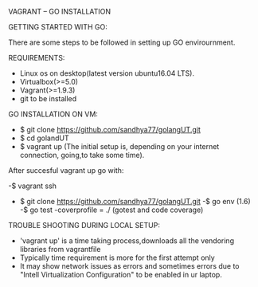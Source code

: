 VAGRANT – GO INSTALLATION

GETTING STARTED WITH GO:

There are some steps to be followed in setting up GO envirournment.

REQUIREMENTS:

- Linux os on desktop(latest version ubuntu16.04 LTS).
- Virtualbox(>=5.0)
- Vagrant(>=1.9.3)
- git to be installed

GO INSTALLATION ON VM:

- $ git clone https://github.com/sandhya77/golangUT.git 
- $ cd golandUT
- $ vagrant up
  (The initial setup is, depending on your internet connection, going,to take some time).
  
After succesful vagrant up go with: 

 -$ vagrant ssh
- $ git clone https://github.com/sandhya77/golangUT.git
 -$ go env (1.6)
 -$ go test -coverprofile = ./ (gotest and code coverage)
 
TROUBLE SHOOTING DURING LOCAL SETUP:
 
 - 'vagrant up' is a time taking process,downloads all the vendoring libraries from vagrantfile
 - Typically time requirement is more for the first attempt only
 - It may show network issues as errors and sometimes errors due to "Intell       Virtualization Configuration" to be enabled in ur laptop.
